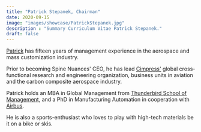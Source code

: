 ```yaml
---
title: "Patrick Stepanek, Chairman"
date: 2020-09-15
image: "images/showcase/PatrickStepanek.jpg"
description : "Summary Curriculum Vitae Patrick Stepanek."
draft: false
---
```


[Patrick](https://www.linkedin.com/in/patrick-stepanek-72742443) has fifteen years of management experience in the aerospace and mass customization industry.

Prior to becoming Spine Nuances' CEO, he has lead [Cimpress'](https://cimpress.com) global cross-functional research and engineering organization, business units in aviation and the carbon composite aerospace industry.

Patrick holds an MBA in Global Management from [Thunderbird School of Management](https://thunderbird.asu.edu), and a PhD in Manufacturing Automation in cooperation with [Airbus](https://www.airbus.com).

He is also a sports-enthusiast who loves to play with high-tech materials be it on a bike or skis.
